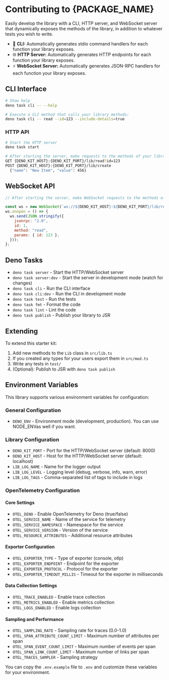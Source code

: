 # Contributing to {PACKAGE_NAME}

Easily develop the library with a CLI, HTTP server, and WebSocket server that
dynamically exposes the methods of the library, in addition to whatever tests
you wish to write.

- 🔹 **CLI:** Automatically generates stdio command handlers for each function
  your library exposes.
- 🌐 **HTTP Server:** Automatically generates HTTP endpoints for each function
  your library exposes.
- ⚡ **WebSocket Server:** Automatically generates JSON-RPC handlers for each
  function your library exposes.

## CLI Interface

```bash
# Show help
deno task cli -- --help

# Execute a CLI method that calls your library methods:
deno task cli -- read --id=123 --include-details=true
```

### HTTP API

```bash
# Start the HTTP server
deno task start

# After starting the server, make requests to the methods of your library (Curl, Fetch etc):
GET {DENO_KIT_HOST}:{DENO_KIT_PORT}/lib/read?id=123
POST {DENO_KIT_HOST}:{DENO_KIT_PORT}/lib/create
  {"name": "New Item", "value": 456}
```

## WebSocket API

```javascript
// After starting the server, make WebSocket requests to the methods of your library:

const ws = new WebSocket(`ws://${DENO_KIT_HOST}:${DENO_KIT_PORT}/lib/read`);
ws.onopen = () => {
  ws.send(JSON.stringify({
    jsonrpc: "2.0",
    id: 1,
    method: "read",
    params: { id: 123 },
  }));
};
```

## Deno Tasks

- `deno task server` - Start the HTTP/WebSocket server
- `deno task server:dev` - Start the server in development mode (watch for
  changes)
- `deno task cli` - Run the CLI interface
- `deno task cli:dev` - Run the CLI in development mode
- `deno task test` - Run the tests
- `deno task fmt` - Format the code
- `deno task lint` - Lint the code
- `deno task publish` - Publish your library to JSR

## Extending

To extend this starter kit:

1. Add new methods to the `Lib` class in `src/lib.ts`
2. If you created any types for your users export them in `src/mod.ts`
3. Write any tests in `test/`
4. (Optional): Publish to JSR with `deno task publish`

## Environment Variables

This library supports various environment variables for configuration:

### General Configuration

- `DENO_ENV` - Environment mode (development, production). You can use
  NODE_ENVas well if you want.

### Library Configuration

- `DENO_KIT_PORT` - Port for the HTTP/WebSocket server (default: 8000)
- `DENO_KIT_HOST` - Host for the HTTP/WebSocket server (default: localhost)
- `LIB_LOG_NAME` - Name for the logger output
- `LIB_LOG_LEVEL` - Logging level (debug, verbose, info, warn, error)
- `LIB_LOG_TAGS` - Comma-separated list of tags to include in logs

### OpenTelemetry Configuration

#### Core Settings

- `OTEL_DENO` - Enable OpenTelemetry for Deno (true/false)
- `OTEL_SERVICE_NAME` - Name of the service for telemetry
- `OTEL_SERVICE_NAMESPACE` - Namespace for the service
- `OTEL_SERVICE_VERSION` - Version of the service
- `OTEL_RESOURCE_ATTRIBUTES` - Additional resource attributes

#### Exporter Configuration

- `OTEL_EXPORTER_TYPE` - Type of exporter (console, otlp)
- `OTEL_EXPORTER_ENDPOINT` - Endpoint for the exporter
- `OTEL_EXPORTER_PROTOCOL` - Protocol for the exporter
- `OTEL_EXPORTER_TIMEOUT_MILLIS` - Timeout for the exporter in milliseconds

#### Data Collection Settings

- `OTEL_TRACE_ENABLED` - Enable trace collection
- `OTEL_METRICS_ENABLED` - Enable metrics collection
- `OTEL_LOGS_ENABLED` - Enable logs collection

#### Sampling and Performance

- `OTEL_SAMPLING_RATE` - Sampling rate for traces (0.0-1.0)
- `OTEL_SPAN_ATTRIBUTE_COUNT_LIMIT` - Maximum number of attributes per span
- `OTEL_SPAN_EVENT_COUNT_LIMIT` - Maximum number of events per span
- `OTEL_SPAN_LINK_COUNT_LIMIT` - Maximum number of links per span
- `OTEL_TRACES_SAMPLER` - Sampling strategy

You can copy the `.env.example` file to `.env` and customize these variables for
your environment.
